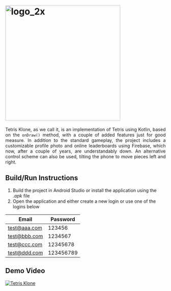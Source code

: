 # <img width="361" alt="logo_2x" src="https://github.com/user-attachments/assets/b238e3d0-4556-48a1-a16f-ff5bef89f5334">
<p align="justify">
  Tetris Klone, as we call it, is an implementation of Tetris using Kotlin, based on the <code>onDraw()</code> method, with a couple of added features just for good measure. In addition to 
  the standard gameplay, the project includes a customizable profile photo and online leaderboards using Firebase, which now, after a couple of years, are understandably down. An 
  alternative control scheme can also be used, tilting the phone to move pieces left and right.
</p>

## Build/Run Instructions
1. Build the project in Android Studio or install the application using the *.apk* file
1. Open the application and either create a new login or use one of the logins below

| Email         | Password      |
| ------------- | ------------- |
| test@aaa.com  | 123456        |
| test@bbb.com  | 1234567       |
| test@ccc.com  | 12345678      |
| test@ddd.com  | 123456789     |

## Demo Video
[![Tetris Klone](https://img.youtube.com/vi/Un0bCrgZLqw/0.jpg)](https://www.youtube.com/watch?v=Un0bCrgZLqw)
